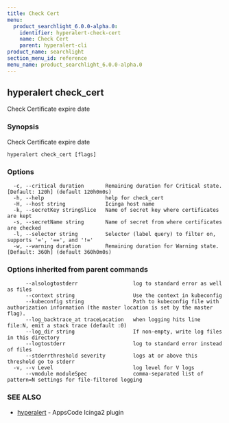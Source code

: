 ```yaml
---
title: Check Cert
menu:
  product_searchlight_6.0.0-alpha.0:
    identifier: hyperalert-check-cert
    name: Check Cert
    parent: hyperalert-cli
product_name: searchlight
section_menu_id: reference
menu_name: product_searchlight_6.0.0-alpha.0
---
```

## hyperalert check_cert

Check Certificate expire date

### Synopsis

Check Certificate expire date

```
hyperalert check_cert [flags]
```

### Options

```
  -c, --critical duration       Remaining duration for Critical state. [Default: 120h] (default 120h0m0s)
  -h, --help                    help for check_cert
  -H, --host string             Icinga host name
  -k, --secretKey stringSlice   Name of secret key where certificates are kept
  -s, --secretName string       Name of secret from where certificates are checked
  -l, --selector string         Selector (label query) to filter on, supports '=', '==', and '!='
  -w, --warning duration        Remaining duration for Warning state. [Default: 360h] (default 360h0m0s)
```

### Options inherited from parent commands

```
      --alsologtostderr                  log to standard error as well as files
      --context string                   Use the context in kubeconfig
      --kubeconfig string                Path to kubeconfig file with authorization information (the master location is set by the master flag).
      --log_backtrace_at traceLocation   when logging hits line file:N, emit a stack trace (default :0)
      --log_dir string                   If non-empty, write log files in this directory
      --logtostderr                      log to standard error instead of files
      --stderrthreshold severity         logs at or above this threshold go to stderr
  -v, --v Level                          log level for V logs
      --vmodule moduleSpec               comma-separated list of pattern=N settings for file-filtered logging
```

### SEE ALSO

* [hyperalert](/docs/reference/hyperalert/hyperalert.md)	 - AppsCode Icinga2 plugin


